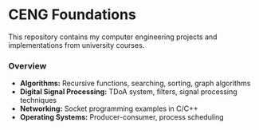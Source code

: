 # CENG Foundations

This repository contains my computer engineering projects and implementations from university courses.  

### Overview
- **Algorithms:** Recursive functions, searching, sorting, graph algorithms  
- **Digital Signal Processing:** TDoA system, filters, signal processing techniques  
- **Networking:** Socket programming examples in C/C++  
- **Operating Systems:** Producer-consumer, process scheduling  

